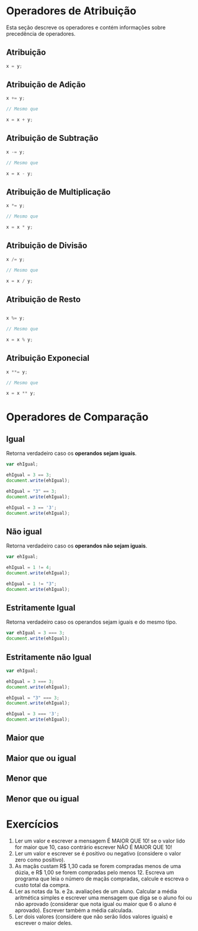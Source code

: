 
# Operadores de Atribuição

Esta seção descreve os operadores e contém informações sobre precedência de operadores.

## Atribuição

```javascript
x = y;
```

## Atribuição de Adição

```javascript
x += y;

// Mesmo que

x = x + y;
```

## Atribuição de Subtração

```javascript
x -= y;

// Mesmo que

x = x - y;
```

## Atribuição de Multiplicação

```javascript
x *= y;

// Mesmo que

x = x * y;
```

## Atribuição de Divisão

```javascript
x /= y;

// Mesmo que

x = x / y;
```

## Atribuição de Resto

```javascript

x %= y;

// Mesmo que

x = x % y;

```

## Atribuição Exponecial

```javascript
x **= y;

// Mesmo que

x = x ** y;
```

# Operadores de Comparação

## Igual

Retorna verdadeiro caso os **operandos sejam iguais**.

```javascript
var ehIgual;

ehIgual = 3 == 3;
document.write(ehIgual);

ehIgual = "3" == 3;
document.write(ehIgual);

ehIgual = 3 == '3';
document.write(ehIgual);
```

## Não igual

Retorna verdadeiro caso os **operandos não sejam iguais**.

```javascript
var ehIgual;

ehIgual = 1 != 4;
document.write(ehIgual);

ehIgual = 1 != "3";
document.write(ehIgual);
```

## Estritamente Igual

Retorna verdadeiro caso os operandos sejam iguais e do mesmo tipo.

```javascript
var ehIgual = 3 === 3;
document.write(ehIgual);
```

## Estritamente não Igual

```javascript
var ehIgual;

ehIgual = 3 === 3;
document.write(ehIgual);

ehIgual = "3" === 3;
document.write(ehIgual);

ehIgual = 3 === '3';
document.write(ehIgual);
```

## Maior que 

## Maior que ou igual

## Menor que

## Menor que ou igual


# Exercícios

1. Ler um valor e escrever a mensagem É MAIOR QUE 10! se o valor lido for maior que 10, caso contrário escrever NÃO É MAIOR QUE 10! 
2. Ler um valor e escrever se é positivo ou negativo (considere o valor zero como positivo).
3. As maçãs custam R$ 1,30 cada se forem compradas menos de uma dúzia, e R$ 1,00 se forem compradas pelo menos 12. Escreva um programa que leia o número de maçãs compradas, calcule e escreva o custo total da compra.
4. Ler as notas da 1a. e 2a. avaliações de um aluno. Calcular a média aritmética simples e escrever uma mensagem que diga se o aluno foi ou não aprovado (considerar que nota igual ou maior que 6 o aluno é aprovado). Escrever também a média calculada. 
5. Ler dois valores (considere que não serão lidos valores iguais) e escrever o maior deles.
